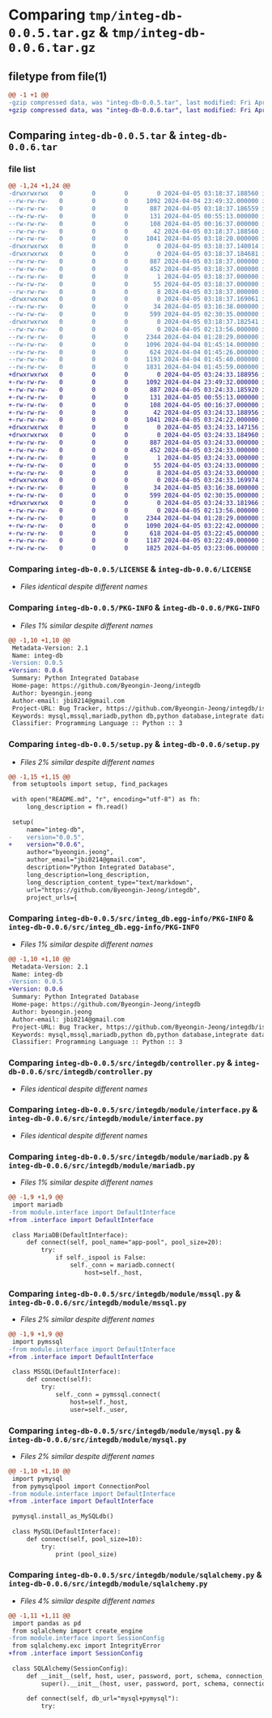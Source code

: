 # Comparing `tmp/integ-db-0.0.5.tar.gz` & `tmp/integ-db-0.0.6.tar.gz`

## filetype from file(1)

```diff
@@ -1 +1 @@
-gzip compressed data, was "integ-db-0.0.5.tar", last modified: Fri Apr  5 03:18:37 2024, max compression
+gzip compressed data, was "integ-db-0.0.6.tar", last modified: Fri Apr  5 03:24:33 2024, max compression
```

## Comparing `integ-db-0.0.5.tar` & `integ-db-0.0.6.tar`

### file list

```diff
@@ -1,24 +1,24 @@
-drwxrwxrwx   0        0        0        0 2024-04-05 03:18:37.188560 integ-db-0.0.5/
--rw-rw-rw-   0        0        0     1092 2024-04-04 23:49:32.000000 integ-db-0.0.5/LICENSE
--rw-rw-rw-   0        0        0      887 2024-04-05 03:18:37.186559 integ-db-0.0.5/PKG-INFO
--rw-rw-rw-   0        0        0      131 2024-04-05 00:55:13.000000 integ-db-0.0.5/README.md
--rw-rw-rw-   0        0        0      108 2024-04-05 00:16:37.000000 integ-db-0.0.5/pyproject.toml
--rw-rw-rw-   0        0        0       42 2024-04-05 03:18:37.188560 integ-db-0.0.5/setup.cfg
--rw-rw-rw-   0        0        0     1041 2024-04-05 03:18:20.000000 integ-db-0.0.5/setup.py
-drwxrwxrwx   0        0        0        0 2024-04-05 03:18:37.140014 integ-db-0.0.5/src/
-drwxrwxrwx   0        0        0        0 2024-04-05 03:18:37.184681 integ-db-0.0.5/src/integ_db.egg-info/
--rw-rw-rw-   0        0        0      887 2024-04-05 03:18:37.000000 integ-db-0.0.5/src/integ_db.egg-info/PKG-INFO
--rw-rw-rw-   0        0        0      452 2024-04-05 03:18:37.000000 integ-db-0.0.5/src/integ_db.egg-info/SOURCES.txt
--rw-rw-rw-   0        0        0        1 2024-04-05 03:18:37.000000 integ-db-0.0.5/src/integ_db.egg-info/dependency_links.txt
--rw-rw-rw-   0        0        0       55 2024-04-05 03:18:37.000000 integ-db-0.0.5/src/integ_db.egg-info/requires.txt
--rw-rw-rw-   0        0        0        8 2024-04-05 03:18:37.000000 integ-db-0.0.5/src/integ_db.egg-info/top_level.txt
-drwxrwxrwx   0        0        0        0 2024-04-05 03:18:37.169061 integ-db-0.0.5/src/integdb/
--rw-rw-rw-   0        0        0       34 2024-04-05 03:16:38.000000 integ-db-0.0.5/src/integdb/__init__.py
--rw-rw-rw-   0        0        0      599 2024-04-05 02:30:35.000000 integ-db-0.0.5/src/integdb/controller.py
-drwxrwxrwx   0        0        0        0 2024-04-05 03:18:37.182541 integ-db-0.0.5/src/integdb/module/
--rw-rw-rw-   0        0        0        0 2024-04-05 02:13:56.000000 integ-db-0.0.5/src/integdb/module/__init__.py
--rw-rw-rw-   0        0        0     2344 2024-04-04 01:28:29.000000 integ-db-0.0.5/src/integdb/module/interface.py
--rw-rw-rw-   0        0        0     1096 2024-04-04 01:45:14.000000 integ-db-0.0.5/src/integdb/module/mariadb.py
--rw-rw-rw-   0        0        0      624 2024-04-04 01:45:26.000000 integ-db-0.0.5/src/integdb/module/mssql.py
--rw-rw-rw-   0        0        0     1193 2024-04-04 01:45:40.000000 integ-db-0.0.5/src/integdb/module/mysql.py
--rw-rw-rw-   0        0        0     1831 2024-04-04 01:45:59.000000 integ-db-0.0.5/src/integdb/module/sqlalchemy.py
+drwxrwxrwx   0        0        0        0 2024-04-05 03:24:33.188956 integ-db-0.0.6/
+-rw-rw-rw-   0        0        0     1092 2024-04-04 23:49:32.000000 integ-db-0.0.6/LICENSE
+-rw-rw-rw-   0        0        0      887 2024-04-05 03:24:33.185920 integ-db-0.0.6/PKG-INFO
+-rw-rw-rw-   0        0        0      131 2024-04-05 00:55:13.000000 integ-db-0.0.6/README.md
+-rw-rw-rw-   0        0        0      108 2024-04-05 00:16:37.000000 integ-db-0.0.6/pyproject.toml
+-rw-rw-rw-   0        0        0       42 2024-04-05 03:24:33.188956 integ-db-0.0.6/setup.cfg
+-rw-rw-rw-   0        0        0     1041 2024-04-05 03:24:22.000000 integ-db-0.0.6/setup.py
+drwxrwxrwx   0        0        0        0 2024-04-05 03:24:33.147156 integ-db-0.0.6/src/
+drwxrwxrwx   0        0        0        0 2024-04-05 03:24:33.184960 integ-db-0.0.6/src/integ_db.egg-info/
+-rw-rw-rw-   0        0        0      887 2024-04-05 03:24:33.000000 integ-db-0.0.6/src/integ_db.egg-info/PKG-INFO
+-rw-rw-rw-   0        0        0      452 2024-04-05 03:24:33.000000 integ-db-0.0.6/src/integ_db.egg-info/SOURCES.txt
+-rw-rw-rw-   0        0        0        1 2024-04-05 03:24:33.000000 integ-db-0.0.6/src/integ_db.egg-info/dependency_links.txt
+-rw-rw-rw-   0        0        0       55 2024-04-05 03:24:33.000000 integ-db-0.0.6/src/integ_db.egg-info/requires.txt
+-rw-rw-rw-   0        0        0        8 2024-04-05 03:24:33.000000 integ-db-0.0.6/src/integ_db.egg-info/top_level.txt
+drwxrwxrwx   0        0        0        0 2024-04-05 03:24:33.169974 integ-db-0.0.6/src/integdb/
+-rw-rw-rw-   0        0        0       34 2024-04-05 03:16:38.000000 integ-db-0.0.6/src/integdb/__init__.py
+-rw-rw-rw-   0        0        0      599 2024-04-05 02:30:35.000000 integ-db-0.0.6/src/integdb/controller.py
+drwxrwxrwx   0        0        0        0 2024-04-05 03:24:33.181966 integ-db-0.0.6/src/integdb/module/
+-rw-rw-rw-   0        0        0        0 2024-04-05 02:13:56.000000 integ-db-0.0.6/src/integdb/module/__init__.py
+-rw-rw-rw-   0        0        0     2344 2024-04-04 01:28:29.000000 integ-db-0.0.6/src/integdb/module/interface.py
+-rw-rw-rw-   0        0        0     1090 2024-04-05 03:22:42.000000 integ-db-0.0.6/src/integdb/module/mariadb.py
+-rw-rw-rw-   0        0        0      618 2024-04-05 03:22:45.000000 integ-db-0.0.6/src/integdb/module/mssql.py
+-rw-rw-rw-   0        0        0     1187 2024-04-05 03:22:49.000000 integ-db-0.0.6/src/integdb/module/mysql.py
+-rw-rw-rw-   0        0        0     1825 2024-04-05 03:23:06.000000 integ-db-0.0.6/src/integdb/module/sqlalchemy.py
```

### Comparing `integ-db-0.0.5/LICENSE` & `integ-db-0.0.6/LICENSE`

 * *Files identical despite different names*

### Comparing `integ-db-0.0.5/PKG-INFO` & `integ-db-0.0.6/PKG-INFO`

 * *Files 1% similar despite different names*

```diff
@@ -1,10 +1,10 @@
 Metadata-Version: 2.1
 Name: integ-db
-Version: 0.0.5
+Version: 0.0.6
 Summary: Python Integrated Database
 Home-page: https://github.com/Byeongin-Jeong/integdb
 Author: byeongin.jeong
 Author-email: jbi0214@gmail.com
 Project-URL: Bug Tracker, https://github.com/Byeongin-Jeong/integdb/issues
 Keywords: mysql,mssql,mariadb,python db,python database,integrate database,sqlalchemy
 Classifier: Programming Language :: Python :: 3
```

### Comparing `integ-db-0.0.5/setup.py` & `integ-db-0.0.6/setup.py`

 * *Files 2% similar despite different names*

```diff
@@ -1,15 +1,15 @@
 from setuptools import setup, find_packages
 
 with open("README.md", "r", encoding="utf-8") as fh:
     long_description = fh.read()
 
 setup(
     name="integ-db",
-    version="0.0.5",
+    version="0.0.6",
     author="byeongin.jeong",
     author_email="jbi0214@gmail.com",
     description="Python Integrated Database",
     long_description=long_description,
     long_description_content_type="text/markdown",
     url="https://github.com/Byeongin-Jeong/integdb",
     project_urls={
```

### Comparing `integ-db-0.0.5/src/integ_db.egg-info/PKG-INFO` & `integ-db-0.0.6/src/integ_db.egg-info/PKG-INFO`

 * *Files 1% similar despite different names*

```diff
@@ -1,10 +1,10 @@
 Metadata-Version: 2.1
 Name: integ-db
-Version: 0.0.5
+Version: 0.0.6
 Summary: Python Integrated Database
 Home-page: https://github.com/Byeongin-Jeong/integdb
 Author: byeongin.jeong
 Author-email: jbi0214@gmail.com
 Project-URL: Bug Tracker, https://github.com/Byeongin-Jeong/integdb/issues
 Keywords: mysql,mssql,mariadb,python db,python database,integrate database,sqlalchemy
 Classifier: Programming Language :: Python :: 3
```

### Comparing `integ-db-0.0.5/src/integdb/controller.py` & `integ-db-0.0.6/src/integdb/controller.py`

 * *Files identical despite different names*

### Comparing `integ-db-0.0.5/src/integdb/module/interface.py` & `integ-db-0.0.6/src/integdb/module/interface.py`

 * *Files identical despite different names*

### Comparing `integ-db-0.0.5/src/integdb/module/mariadb.py` & `integ-db-0.0.6/src/integdb/module/mariadb.py`

 * *Files 1% similar despite different names*

```diff
@@ -1,9 +1,9 @@
 import mariadb
-from module.interface import DefaultInterface
+from .interface import DefaultInterface
 
 class MariaDB(DefaultInterface):
     def connect(self, pool_name="app-pool", pool_size=20):
         try:
             if self._ispool is False:
                 self._conn = mariadb.connect(
                     host=self._host,
```

### Comparing `integ-db-0.0.5/src/integdb/module/mssql.py` & `integ-db-0.0.6/src/integdb/module/mssql.py`

 * *Files 2% similar despite different names*

```diff
@@ -1,9 +1,9 @@
 import pymssql
-from module.interface import DefaultInterface
+from .interface import DefaultInterface
 
 class MSSQL(DefaultInterface):
     def connect(self):
         try:
             self._conn = pymssql.connect(
                 host=self._host,
                 user=self._user,
```

### Comparing `integ-db-0.0.5/src/integdb/module/mysql.py` & `integ-db-0.0.6/src/integdb/module/mysql.py`

 * *Files 2% similar despite different names*

```diff
@@ -1,10 +1,10 @@
 import pymysql
 from pymysqlpool import ConnectionPool
-from module.interface import DefaultInterface
+from .interface import DefaultInterface
 
 pymysql.install_as_MySQLdb()
 
 class MySQL(DefaultInterface):
     def connect(self, pool_size=10):
         try:
             print (pool_size)
```

### Comparing `integ-db-0.0.5/src/integdb/module/sqlalchemy.py` & `integ-db-0.0.6/src/integdb/module/sqlalchemy.py`

 * *Files 4% similar despite different names*

```diff
@@ -1,11 +1,11 @@
 import pandas as pd
 from sqlalchemy import create_engine
-from module.interface import SessionConfig
 from sqlalchemy.exc import IntegrityError
+from .interface import SessionConfig
 
 class SQLAlchemy(SessionConfig):
     def __init__(self, host, user, password, port, schema, connection_pool):
         super().__init__(host, user, password, port, schema, connection_pool)
 
     def connect(self, db_url="mysql+pymysql"):
         try:
```

